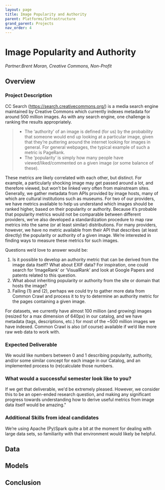 ```yaml
---
layout: page
title: Image Popularity and Authority
parent: Platforms/Infrastructure
grand_parent: Projects 
nav_order: 4
---
```



# Image Popularity and Authority
*Partner:Brent Moran, Creative Commons, Non-Profit*

## Overview
### Project Description
CC Search (https://search.creativecommons.org/) is a media search engine maintained by Creative Commons which currently indexes metadata for around 500 million images.  As with any search engine, one challenge is ranking the results appropriately.  
>- The ‘authority’ of an image is defined (for us) by the probability that someone would end up looking at a particular image, given that they’re puttering around the internet looking for images in general.  For general webpages, the typical example of such a metric is PageRank.
>- The ‘popularity’ is simply how many people have viewed/liked/commented on a given image (or some balance of these).

These metrics are likely correlated with each other, but distinct.  For example, a particularly shocking image may get passed around a lot, and therefore viewed, but won’t be linked very often from mainstream sites. Generally, we gather metadata from APIs provided by image hosts, many of which are cultural institutions such as museums.  For two of our providers, we have metrics available to help us understand which images should be ranked higher, based on their popularity or authority.  Because it’s probable that popularity metrics would not be comparable between different providers, we’ve also developed a standardization procedure to map raw metrics into the same (or at least similar) distributions.  For many providers, however, we have no metric available from their API that describes (at least directly) the popularity or authority of a given image.  We’re interested in finding ways to measure these metrics for such images.  

Questions we’d love to answer would be:

1. Is it possible to develop an authority metric that can be derived from the image data itself?  What about EXIF data?  For inspiration, one could search for ‘ImageRank’ or ‘VisualRank’ and look at Google Papers and patents related to this question.
1. What about inheriting popularity or authority from the site or domain that hosts the image?
1. Failing (1) and (2), perhaps we could try to gather more data from Common Crawl and process it to try to determine an authority metric for the pages containing a given image.

For datasets, we currently have almost 100 million (and growing) images (resized for a max dimension of 640px) in our catalog, and we have metadata (tags, descriptions, etc.) for most of the ~500 million images we have indexed.  Common Crawl is also (of course) available if we’d like more raw web data to work with.

### Expected Deliverable
We would like numbers between 0 and 1 describing popularity, authority, and/or some similar concept for each image in our Catalog, and an implemented process to (re)calculate those numbers.
### What would a successful semester look like to you?
If we get that deliverable, we'd be extremely pleased. However, we consider this to be an open-ended research question, and making any significant progress towards understanding how to derive useful metrics from image data itself would be amazing."
### Additional Skills from ideal candidates
We’re using Apache (Py)Spark quite a bit at the moment for dealing with large data sets, so familiarity with that environment would likely be helpful.

## Data

## Models

## Conclusion


```python

```
